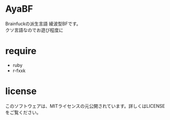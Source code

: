 # AyaBF
Brainfuckの派生言語 綾波型BFです。  
クソ言語なのでお遊び程度に

# require
* ruby
* r-fxxk

# license
このソフトウェアは、MITライセンスの元公開されています。詳しくはLICENSEをご覧ください。
